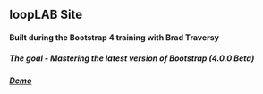 ## loopLAB Site
#### Built during the Bootstrap 4 training with Brad Traversy
##### The goal - Mastering the latest version of Bootstrap (4.0.0 Beta) 
##### [Demo](https://anatol06.github.io/looplab/)


